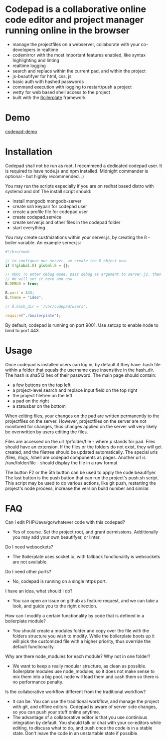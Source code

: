 # Codepad is a collaborative online code editor and project manager running online in the browser

- manage the projectfiles on a webserver, collaborate with your co-developers in realtime
- codemirror with the most important features enabled, like syntax highlighting and linting
- realtime logging 
- search and replace within the current pad, and within the project
- js-beautifyer for html, css, js
- basic auth with hashed passwords
- command execution with logging to restart/push a project
- wetty for web based shell access to the project
- built with the [ßoilerplate](https://github.com/LaKing/boilerplate) framework

# Demo

[codepad-demo](https://codepad-demo.d250.hu:9001)


# Installation

Codepad shall not be run as root. I recommend a dedicated codepad user.
It is required to have node.js and npm installed. Midnight commander is optional - but highliy recommended. .)

You may run the scripts especially if you are on redhat based distro with systemd and dnf
The install script should:

- install mongodb mongodb-server
- create ssh keypair for codepad user
- create a profile file for codepad user
- create codepad.service
- create server.js and other files in the codepad folder
- start everything

You may create custmizations within your server.js, by creating the ß - boiler variable.
An example server.js:
```js
#!/bin/node

// to configure our server, we create the ß object now.
if (!global.ß) global.ß = {};

// @DOC To enter debug mode, pass debug as argument to server.js, then ß.DEBUG will be true.
// We will set it here and now.
ß.DEBUG = true;

ß.port = 443;
ß.theme = "idea";

// ß.hash_dir = '/var/codepad/users';

require("./boilerplate");

```

By default, codepad is running on port 9001. Use setcap to enable node to bind to port 443. 

# Usage

Once codepad is installed users can log in, by default if they have .hash file within a folder that equals the username case insensitive in the hash_dir. The hash is sha512 hex of their password.
The main page should contain:
- a few buttons on the top left
- a project-level search and replace input field on the top right 
- the project filetree on the left
- a pad on the right
- a statusbar on the bottom

When editing files, your changes on the pad are written permanently to the projectfiles on the server. However, projectfiles on the server are not monitored for changes, thus changes applied on the server will very likely be overwritten by users editing the files.

Files are accessed on the url /p/folder/file - where p stands for pad. Files should have an extension.
If the files or the folders do not exist, they will get created, and the filetree should be updated automatically.
The special urls /files, /logs, /shell are codepad components as pages.
Another url is /raw/folder/file - should display the file in a raw format.

The button F2 or the 5th button can be used to apply the code beautifyer.
The last button is the push button that can run the project's push.sh script. This script may be used to do various actions, like git push, restarting the project's node process, increase the version build number and similar.

# FAQ

Can I edit PHP/Java/go/whatever code with this codepad?
- Yes of course. Set the project root, and grant permissions. Additionally you may add your own beautifyer, or linter.

Do I need websockets?
- The ßoilerplate uses socket.io, with fallback functionality is websockets are not available.

Do I need other ports?
- No, codepad is running on a single https port.

I have an idea, what should I do?
- You can open an issue on github as feature request, and we can take a look, and guide you to the right direction.

How can I modify a certain functionality by code that is defined in a boilerplate module?
- You should create a modules folder and copy over the file with the folders structure you wish to modify. While the boilerplate boots up it will pick the customized file with a higher priority, thus override the default functionality. 

Why are there node_modules for each module? Why not in one folder?
- We want to keep a really modular structure, as clean as possible. ßoilerplate modules use node_modules, so it does not make sense to mix them into a big pool. node will load them and cash them so there is no performance penalty.

Is the collaborative workflow different from the traditional workflow?
- It can be. You can use the traditional workflow, and manage the project with git, and offline editors. Codepad is aware of server side changes, so you can push your stuff online anytime.
- The advantage of a collaborative editor is that you use continious integration by default. You should talk or chat with your co-editors while editing, to discuss what to do, and push once the code is in a stable state. Don't leave the code in an unstartable state if possible.
